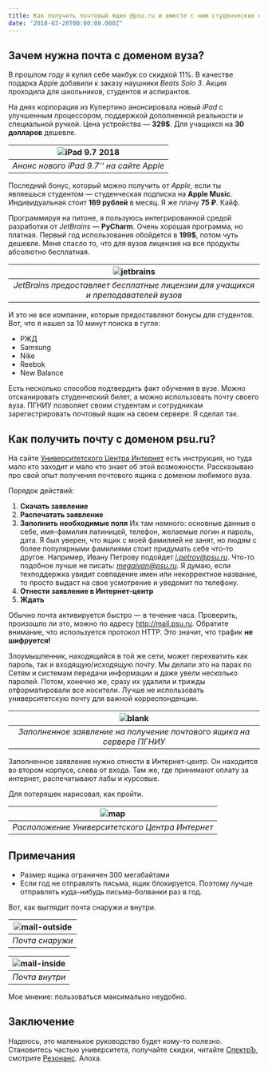 ```yaml
---
title: Как получить почтовый ящик @psu.ru и вместе с ним студенческие скидки?
date: "2018-03-28T00:00:00.000Z"
---
```


## Зачем нужна почта с доменом вуза?

В прошлом году я купил себе макбук со скидкой 11%. В качестве подарка Apple добавили к заказу наушники *Beats Solo 3*. 
Акция проходила для школьников, студентов и аспирантов.

На днях корпорация из Купертино анонсировала новый *iPad* с улучшенным процессором, поддержкой дополненной реальности и специальной ручкой. Цена устройства — **329$**. Для учащихся на **30 долларов** дешевле.

| ![iPad 9.7 2018](./images/apple.jpg) | 
|:--:| 
| *Анонс нового iPad 9.7'' на сайте Apple* |

Последний бонус, который можно получить от *Apple*, если ты являешься студентом — студенческая подписка на **Apple Music**. Индивидуальная стоит **169 рублей** в месяц. Я же плачу **75 ₽**. Кайф.

Программируя на питоне, я пользуюсь интегрированной средой разработки от *JetBrains* — **PyCharm**. Очень хорошая программа, но платная. Первый год использования обойдется в **199$**, потом чуть дешевле. Меня спасло то, что для вузов лицензия на все продукты абсолютно бесплатная.

| ![jetbrains](./imagesjetbrains.jpg) |
|:--:|
| *JetBrains предоставляет бесплатные лицензии для учащихся и преподавателей вузов* | 

И это не все компании, которые предоставляют бонусы для студентов. Вот, что я нашел за 10 минут поиска в гугле:

* РЖД
* Samsung
* Nike
* Reebok
* New Balance

Есть несколько способов подтвердить факт обучения в вузе. Можно отсканировать студенческий билет, а можно использовать почту своего вуза. ПГНИУ позволяет своим студентам и сотрудникам зарегистрировать почтовый ящик на своем сервере. Я сделал так.

## Как получить почту с доменом psu.ru?
На сайте [Университетского Центра Интернет](https://k.psu.ru/centre/mail) есть инструкция, но туда мало кто заходит и мало кто знает об этой возможности. Рассказываю про свой опыт получения почтового ящика с доменом любимого вуза.

Порядок действий:

1. **Скачать заявление**
1. **Распечатать заявление**
1. **Заполнить необходимые поля**
Их там немного: основные данные о себе, имя-фамилия латиницей, телефон, желаемые логин и пароль, дата. 
Я был уверен, что ящик с моей фамилией не занят, но людям с более популярными фамилиями стоит придумать себе что-то другое. Например, Ивану Петрову подойдет *i.petrov@psu.ru*. Что-то подобное лучше не писать: *megaivan@psu.ru*. Я думаю, если техподдержка увидит совпадение имен или некорректное название, то просто выдаст на свое усмотрение и уведомит по телефону.
1. **Отнести заявление в Интернет-центр**
1. **Ждать**

Обычно почта активируется быстро — в течение часа. Проверить, произошло ли это, можно по адресу http://mail.psu.ru. Обратите внимание, что используется протокол HTTP. Это значит, что трафик **не шифруется!**

Злоумышленник, находящийся в той же сети, может перехватить как пароль, так и входящую/исходящую почту. Мы делали это на парах по Сетям и системам передачи информации и даже увели несколько паролей. Потом, конечно же, сразу их удалили и трижды отформатировали все носители.
Лучше не использовать университетскую почту для важной корреспонденции.

| ![blank](./images/blank.jpg) |
|:--:|
| *Заполненное заявление на получение почтового ящика на сервере ПГНИУ* | 

Заполненное заявление нужно отнести в Интернет-центр. Он находится во втором корпусе, слева от входа. Там же, где принимают оплату за интернет, распечатывают лабы и курсовые.

Для потеряшек нарисовал, как пройти.

| ![map](./images/map.jpg) |
|:--:|
| *Расположение Университетского Центра Интернет* | 

## Примечания

* Размер ящика ограничен 300 мегабайтами
* Если год не отправлять письма, ящик блокируется. Поэтому лучше отправлять куда-нибудь письма-болванки раз в год.

Вот, как выглядит почта снаружи и внутри.

| ![mail-outside](./images/mail-outside.jpg) |
|:--:|
| *Почта снаружи* | 

| ![mail-inside](./images/mail-inside.jpg) |
|:--:|
| *Почта внутри* | 

Мое мнение: пользоваться максимально неудобно.

## Заключение
Надеюсь, это маленькое руководство будет кому-то полезно.
Становитесь частью университета, получайте скидки, читайте [СпектрЪ](https://vk.com/fizgazeta), смотрите [Резонанс](https://vk.com/fizgazeta). Алоха.